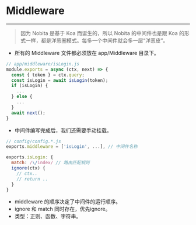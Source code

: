 # Middleware
---

> 因为 Nobita 是基于 Koa 而诞生的，所以 Nobita 的中间件也是跟 Koa 的形式一样，都是洋葱圈模式。每多一个中间件就会多一层“洋葱皮”。

- 所有的 Middleware 文件都必须放在 app/Middleware 目录下。

```js
// app/middleware/isLogin.js
module.exports = async (ctx, next) => {
  const { token } = ctx.query;
  const isLogin = await isLogin(token);
  if (isLogin) {
    ...
  } else {
    ... 
  }
  await next();
}
```

- 中间件编写完成后，我们还需要手动挂载。

```js
// config/config.*.js
exports.middleware = ['isLogin', ...], // 中间件名称

exports.isLogin: {
  match: /\/index/ // 路由匹配规则
  ignore(ctx) {
    // ctx.. 
    // return ..
  }
}
```

- middleware 的顺序决定了中间件的运行顺序。
- ignore 和 match 同时存在，优先ignore。
- 类型：正则、函数、字符串。
